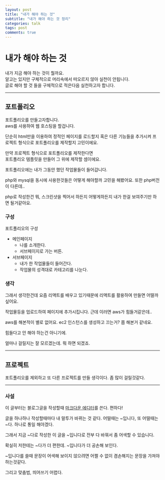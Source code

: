 ```yaml
---
layout: post
title: "내가 해야 하는 것"
subtitle: "내가 해야 하는 것 정리"
categories: talk
tags: post
comments: true
---
```


# 내가 해야 하는 것

내가 지금 해야 하는 것이 뭘까요.  
알고는 있지만 구체적으로 머리속에서 떠오르지 않아 실천이 안됩니다.  
글로 해야 할 것 들을 구체적으로 적은다음 실천하고자 합니다.

*** 

## 포트폴리오

포트폴리오를 만들고자합니다.  
aws를 사용하여 웹 호스팅을 할겁니다.  

단순히 html만을 이용하여 정적인 페이지를 로드할지 혹은 다른 기능들을 추가시켜 프로젝트 형식으로 포트폴리오를 제작할지 고민이에요.  

만약 프로젝트 형식으로 포트폴리오를 제작한다면  
포트폴리오 템플릿을 만들어 그 위에 제작할 셈이에요.

포트폴리오에는 내가 그동안 했던 작업물들이 들어갑니다.

php와 mysql을 동시에 사용한것들은 어떻게 해야할까 고민을 해봤어요.
또한 php버전이 다른데..

php로 작성한건 뭐, 스크린샷을 찍어서 하든지 어떻게하든지 내가 한걸 보여주기만 하면 될거같아요.

### 구성

포트폴리오의 구성

 - 메인페이지
	 - 나를 소개한다.
	 - 서브페이지로 가는 버튼.
 - 서브페이지
	 - 내가 한 작업물들이 들어간다.
	 - 작업물의 성격대로 카테고리를 나눈다.

### 생각

그래서 생각한건데 요즘 리액트를 배우고 있기때문에 리액트를 활용하여 만들면 어떨까싶어요.

작업물등을 업로드하여 페이지에 추가시킵니다.
근데 이러면 aws가 힘들거같은데..

aws를 해본적이 별로 없어요. ec2 인스턴스를 생성하고 끄는거? 쯤 해본거 같네요.

힘들다고 안 해야 하는건 아니기에.

얼마나 걸릴지는 잘 모르겠는데. 뭐 하면 되겠죠.

***

## 프로젝트

포트폴리오를 제외하고 또 다른 프로젝트를 만들 생각이다.
좀 많이 걸릴것같다.

***

### 사설

이 글부터는 블로그글을 작성할때 [마크다운 에디터](https://stackedit.io)를 쓴다.
편하다! 

글을 하나하나 작성할때마다 내 말투가 바뀌는 것 같다.
어떨때는 ~입니다, 또 어떨때는 ~다.
하나로 통일 해야겠다.

그래서 지금 ~다로 작성한 이 글을 ~입니다로 전부 다 바꿔서 좀 어색할 수 있습니다.

확실히 저한테는 ~다가 더 편한데. ~입니다가 더 공손해 보인다.

~입니다를 쓸때 문장이 어색해 보이지 않으려면 어쩔 수 없이 겸손해지는 문장을 가져야 하는것같다.

그리고 맞춤법, 띄어쓰기 어렵다.
<!--stackedit_data:
eyJoaXN0b3J5IjpbLTE5NTUzNjYwMzVdfQ==
-->